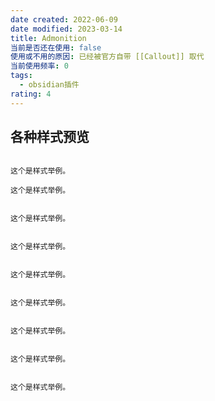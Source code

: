 ```yaml
---
date created: 2022-06-09
date modified: 2023-03-14
title: Admonition
当前是否还在使用: false
使用或不用的原因: 已经被官方自带 [[Callout]] 取代
当前使用频率: 0
tags:
  - obsidian插件
rating: 4
---
```


## 各种样式预览

```ad-quote

这个是样式举例。

```

```ad-seealso
这个是样式举例。
```

```ad-summary

这个是样式举例。

```

```ad-info

这个是样式举例。

```

```ad-tip

这个是样式举例。

```

```ad-success

这个是样式举例。

```

```ad-help

这个是样式举例。

```

```ad-danger

这个是样式举例。

```

```ad-example

这个是样式举例。

```